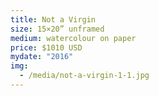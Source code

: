```yaml
---
title: Not a Virgin
size: 15×20” unframed
medium: watercolour on paper
price: $1010 USD
mydate: "2016"
img:
  - /media/not-a-virgin-1-1.jpg
---
```


